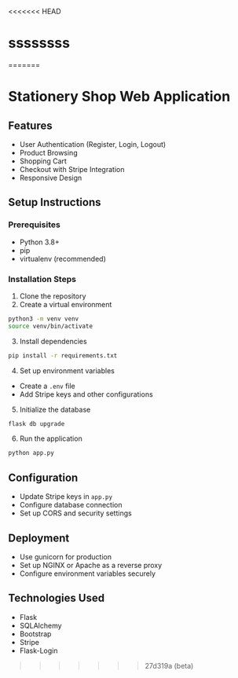 <<<<<<< HEAD
# ssssssss
=======
# Stationery Shop Web Application

## Features
- User Authentication (Register, Login, Logout)
- Product Browsing
- Shopping Cart
- Checkout with Stripe Integration
- Responsive Design

## Setup Instructions

### Prerequisites
- Python 3.8+
- pip
- virtualenv (recommended)

### Installation Steps
1. Clone the repository
2. Create a virtual environment
```bash
python3 -m venv venv
source venv/bin/activate
```

3. Install dependencies
```bash
pip install -r requirements.txt
```

4. Set up environment variables
- Create a `.env` file
- Add Stripe keys and other configurations

5. Initialize the database
```bash
flask db upgrade
```

6. Run the application
```bash
python app.py
```

## Configuration
- Update Stripe keys in `app.py`
- Configure database connection
- Set up CORS and security settings

## Deployment
- Use gunicorn for production
- Set up NGINX or Apache as a reverse proxy
- Configure environment variables securely

## Technologies Used
- Flask
- SQLAlchemy
- Bootstrap
- Stripe
- Flask-Login
>>>>>>> 27d319a (beta)
